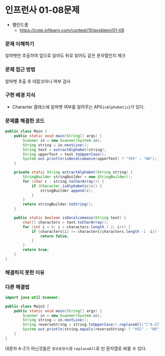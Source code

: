 # 인프런사 01-08문제
- 팰린드롬
  - https://cote.inflearn.com/contest/10/problem/01-08

### 문제 이해하기
알파벳만 추출하여 앞으로 읽어도 뒤로 읽어도 같은 문자열인지 체크

### 문제 접근 방법
알파벳 추출 후 데칼코마니 여부 검사

### 구현 배경 지식
- Character 클래스에 알파벳 여부를 알려주는 API(`isAlphabetic`)가 있다. 

### 문제를 해결한 코드
```java
public class Main {
    public static void main(String[] args) {
        Scanner in = new Scanner(System.in);
        String string = in.nextLine();
        String text = extractAlphabet(string);
        String upperText = text.toUpperCase();
        System.out.println(isDecalcomanie(upperText) ? "YES" : "NO");
    }

    private static String extractAlphabet(String string) {
        StringBuilder stringBuilder = new StringBuilder();
        for (char c : string.toCharArray()) {
            if (Character.isAlphabetic(c)) {
                stringBuilder.append(c);
            }
        }
        return stringBuilder.toString();
    }

    public static boolean isDecalcomanie(String text) {
        char[] characters = text.toCharArray();
        for (int i = 0; i < characters.length / 2; i++) {
            if (characters[i] != characters[characters.length -1 -i]) {
                return false;
            }
        }
        return true;
    }
}
```

### 해결하지 못한 이유

### 다른 해결법
```java
import java.util.Scanner;

public class Main2 {
    public static void main(String[] args) {
        Scanner in = new Scanner(System.in);
        String string = in.nextLine();
        String reverseString = string.toUpperCase().replaceAll("[^A-Z]", "");
        System.out.println(string.equals(reverseString) ? "YES" : "NO");
    }
}
```
대문자 A-Z가 아닌것들은 `정규표현식`과 `replaceAll`로 빈 문자열로 바꿀 수 있다.
